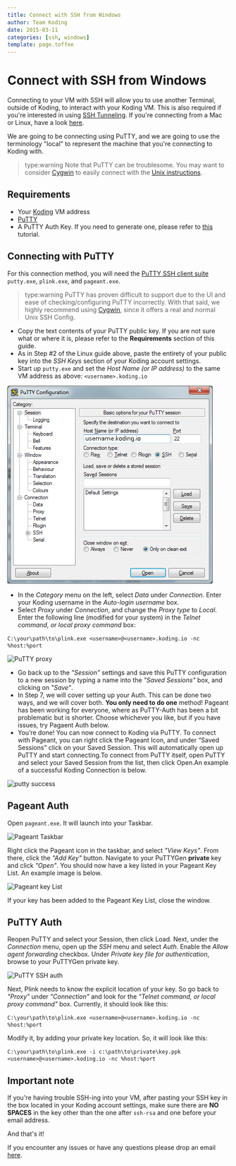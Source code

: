 ```yaml
---
title: Connect with SSH from Windows
author: Team Koding
date: 2015-03-11
categories: [ssh, windows]
template: page.toffee
---
```


# Connect with SSH from Windows

Connecting to your VM with SSH will allow you to use another Terminal, outside
of Koding, to interact with your Koding VM. This is also required if you're interested in using [SSH Tunneling][tunneling]. If you're connecting from a Mac or Linux, have a look [here][connect-unix].

We are going to be connecting using PuTTY, and we are going to use the terminology "local" to represent the machine that you're connecting to Koding with.

> type:warning
> Note that PuTTY can be troublesome. You may want to consider [Cygwin][cygwin]
to easily connect with the [Unix instructions][connect-unix].

## Requirements

- Your [Koding][vmaddress] VM address
- [PuTTY][putty suite]
- A PuTTY Auth Key. If you need to generate one, please refer to
  [this][puttygen tutorial] tutorial.

## Connecting with PuTTY

For this connection method, you will need the [PuTTY SSH client suite][putty
suite] `putty.exe`, `plink.exe`, and `pageant.exe`.

> type:warning
> PuTTY has proven difficult to support due to the UI and ease of checking/configuring PuTTY incorrectly. With that said, we highly recommend using [Cygwin][cygwin], since it offers a real and normal Unix SSH Config.

* Copy the text contents of your PuTTY public key. If you are not sure what or where it is, please refer to the **Requirements** section of this guide.
* As in Step #2 of the Linux guide above, paste the entirety of your public key into the _SSH Keys_ section of your Koding account settings.
* Start up `putty.exe` and set the _Host Name (or IP address)_ to the
same VM address as above: `<username>.koding.io`

![PuTTY session](puttysession.png)

* In the _Category_ menu on the left, select _Data_ under _Connection_. Enter your Koding username in the _Auto-login username_ box.
* Select _Proxy_ under _Connection_, and change the _Proxy type_ to _Local_. Enter the following line (modified for your system) in the _Telnet command, or local proxy command_ box:

```
C:\your\path\to\plink.exe <username>@<username>.koding.io -nc %host:%port
```

![PuTTY proxy](puttyproxy.png)

* Go back up to the _"Session"_ settings and save this PuTTY configuration
to a new session by typing a name into the _"Saved Sessions"_ box, and
clicking on _"Save"_.
* In Step 7, we will cover setting up your Auth. This can be done two ways,
and we will cover both. **You only need to do one** method! Pageant has been
working for everyone, where as PuTTY-Auth has been a bit problematic but is
shorter. Choose whichever you like, but if you have issues, try Pagaent Auth
below.
* You’re done! You can now connect to Koding via PuTTY. To connect with
Pageant, you can right click the Pageant Icon, and under “Saved Sessions” click
on your Saved Session. This will automatically open up PuTTY and start
connecting.To connect from PuTTY itself, open PuTTY and select your Saved
Session from the list, then click Open.An example of a successful Koding
Connection is below.

![putty success](puttysuccess.png)

## Pageant Auth

Open `pageant.exe`. It will launch into your Taskbar.

![Pageant Taskbar](pageanttaskbar.png)

Right click the Pageant icon in the taskbar, and select _"View Keys"_. From there, click the _"Add Key"_ button. Navigate to your PuTTYGen **private** key and click _"Open"_. You should now have a key listed in your Pageant Key List. An example image is below.

![Pageant key List](pageantkeylist.png)

If your key has been added to the Pageant Key List, close the window.

## PuTTY Auth

Reopen PuTTY and select your Session, then click Load. Next, under the
_Connection_ menu, open up the _SSH_ menu and select _Auth_. Enable the _Allow
agent forwarding_ checkbox. Under _Private key file for authentication_, browse
to your PuTTYGen private key.

![PuTTY SSH auth](puttyauth.png)

Next, Plink needs to know the explicit location of your key. So go back to
_"Proxy"_ under _"Connection"_ and look for the _"Telnet command, or local
proxy command"_ box.  Currently, it should look like this:

```
C:\your\path\to\plink.exe <username>@<username>.koding.io -nc %host:%port
```

Modify it, by adding your private key location. So, it will look like this:

```
C:\your\path\to\plink.exe -i c:\path\to\private\key.ppk <username>@<username>.koding.io -nc %host:%port
```

## Important note

If you're having trouble SSH-ing into your VM, after pasting your SSH key in the box located in your Koding account settings, make sure there are **NO SPACES** in the key other than the one after `ssh-rsa` and one before your email address.

And that's it!

If you encounter any issues or have any questions please drop an email [here](mailto:support@koding.com).

[koding]: https://koding.com
[putty suite]: http://www.chiark.greenend.org.uk/~sgtatham/putty/
[puttygen]: http://www.chiark.greenend.org.uk/~sgtatham/putty/download.html
[puttygen tutorial]: http://katsande.com/using-puttygen-to-generate-ssh-private-public-keys
[connect-unix]: /guides/ssh-into-your-vm
[cygwin]: https://www.cygwin.com/
[tunneling]: /guides/ssh-tunneling
[vmaddress]: /faq/vm-hostname/
